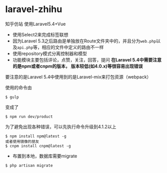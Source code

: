 # laravel-zhihu
知乎仿站
使用Laravel5.4+Vue

- 使用Select2来完成标签联想
- 因为Laravel 5.3之后路由是单独放在Route文件夹中的，并且分为`web.php`以及`api.php`等，相应的文件中定义的路由不一样
- 使用repository模式分离控制器和模型
- 功能模块主要包括评论，点赞，关注，回答，提问
**在Laravel 5.4中需要注意的是npm或者cnpm的版本，
版本较低(如4.0.x)等很容易出现错误**

要注意的是Laravel 5.4中使用到的是Laravel-mix来打包资源（webpack）

使用的命令由
```$xslt
$ gulp
```

变成了
```$xslt
$ npm run dev/product
```

为了避免出现各种错误，可以先执行命令升级到4.1.2以上
```$xslt
$ npm install npm@latest -g
或者使用镜像的朋友
$ cnpm install cnpm@latest -g
```

- 布置到本地，数据库需要migrate

```
$ php artisan migrate
```



